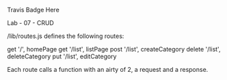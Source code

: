 Travis Badge Here

Lab - 07 - CRUD

/lib/routes.js defines the following routes:

get '/', homePage
get '/list', listPage
post  '/list', createCategory
delete  '/list', deleteCategory
put '/list', editCategory

Each route calls a function with an airty of 2, a request and a response.  